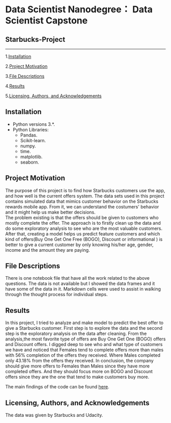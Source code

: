 # **Data Scientist Nanodegree： Data Scientist Capstone**
## Starbucks-Project
----------

1.[Installation](#Installation)

2.[Project Motivation](#project-motivation)

3.[File Descriptions](#file-descriptions)

4.[Results](#Results)

5.[Licensing, Authors, and Acknowledgements](#licensing-authors-and-acknowledgements)

Installation
------
- Python versions 3.*.
- Python Libraries:
    - Pandas.
    - Scikit-learn.
    - numpy.
    - time.
    - matplotlib.
    - seaborn.
    
Project Motivation
------
The purpose of this project is to find how Starbucks customers use the app, and how well is the current offers system. The data sets used in this project contains simulated data that mimics customer behavior on the Starbucks rewards mobile app. From it, we can understand the costumers' behavior and it might help us make better decisions.  
The problem existing is that the offers should be given to customers who mostly complete the offer. The approach is to firstly clean up the data and do some exploratory analysis to see who are the most valuable customers. After that, creating a model helps us predict feature customers and which kind of offers(Buy One Get One Free (BOGO), Discount or informational ) is better to give a current customer by only knowing his/her age, gender, income and the amount they are paying.  

File Descriptions
------
There is one notebook file that have all the work related to the above questions. The data is not available but I showed the data frames and it have some of the data in it. Markdown cells were used to assist in walking through the thought process for individual steps.


Results 
------
In this project, I tried to analyze and make model to predict the best offer to give a Starbucks customer. First step is to explore the data and the second step is the exploratory analysis on the data after cleaning. From the analysis,the most favorite type of offers are Buy One Get One (BOGO) offers and Discount offers. I digged deep to see who and what type of customers we have and noticed that Females tend to complete offers more than males with 56% completion of the offers they received. Where Males completed only 43.18% from the offers they received. In conclusion, the company should give more offers to Females than Males since they have more completed offers. And they should focus more on BOGO and Discount offers since they are the one that tend to make customers buy more.
  
The main findings of the code can be found [here](https://medium.com/@monica.ran5/starbucks-best-offers-predictor-analysis-a7487965f848).

Licensing, Authors, and Acknowledgements
------
The data was given by Starbucks and Udacity.
